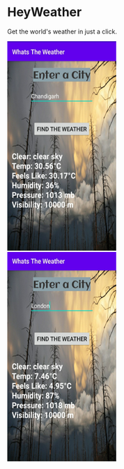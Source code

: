 # HeyWeather
 Get the world's weather in just a click.

<img src="Screenshots/HeyWeather1.jpg" alt="Hey Weather 1" width="250" height="480"/> &nbsp; &nbsp; <img src="Screenshots/HeyWeather2.jpg" alt="Hey Weather 2" width="250" height="480"/>
